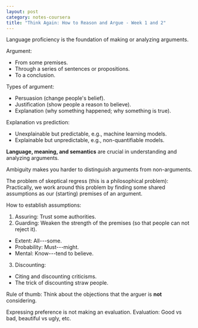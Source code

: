 ```yaml
---
layout: post
category: notes-coursera
title: "Think Again: How to Reason and Argue - Week 1 and 2"
---
```


Language proficiency is the foundation of making or analyzing arguments.

Argument:

* From some premises.
* Through a series of sentences or propositions.
* To a conclusion.

Types of argument:

* Persuasion (change people's belief).
* Justification (show people a reason to believe).
* Explanation (why something happened; why something is true).

Explanation vs prediction:

* Unexplainable but predictable, e.g., machine learning models.
* Explainable but unpredictable, e.g., non-quantifiable models.

**Language, meaning, and semantics** are crucial in understanding and analyzing arguments.

Ambiguity makes you harder to distinguish arguments from non-arguments.

The problem of skeptical regress (this is a philosophical problem):
Practically, we work around this problem by finding some shared assumptions
as our (starting) premises of an argument.

How to establish assumptions:

1. Assuring: Trust some authorities.
2. Guarding: Weaken the strength of the premises (so that people can not reject it).
  * Extent: All---some.
  * Probability: Must---might.
  * Mental: Know---tend to believe.
3. Discounting:
  * Citing and discounting criticisms.
  * The trick of discounting straw people.

Rule of thumb: Think about the objections that the arguer is **not** considering.

Expressing preference is not making an evaluation.
Evaluation: Good vs bad, beautiful vs ugly, etc.
